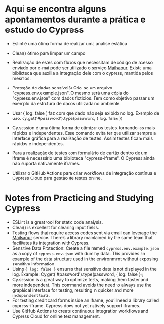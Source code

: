 # Aqui se encontra alguns apontamentos durante a prática e estudo do Cypress

- Eslint é uma ótima forma de realizar uma análise estática

- Clear() ótimo para limpar um campo
- Realização de estes com fluxos que necessitam de código de acesso enviado por e-mai pode ser utilizado o serviço  [Mailsaour](https://github.com/analuizanasc). Existe uma biblioteca que auxilia a integração dele com o cypress, mantida pelos mesmos.
- Proteção de dados sensíveiS: Cria-se um arquivo "cypress.env.example.json". O mesmo será uma cópia do "cypress.env.json" com dados ficticios. Tem como objetivo passar um exemplo da estrutura de dados utilizada no ambiente. 
- Usar { log: false } faz com que dado não seja exibido no log. Exemplo de uso: cy.get('#password').type(password, { log: false })
- Cy.session é uma ótima forma de otimizar os testes, tornando-os mais rápidos e independentes. Esse comando evita ter que utilizar sempre a interface gráfica para a realização de testes. Assim testes ficam mais rápidos e independentes. 
- Para a realização de testes com formulário de cartão dentro de um iframe é necessário uma biblioteca "cypress-iframe". O Cypress ainda não suporta nativamente iframes.
- Utilizar o GitHub Actions para criar workflows de integração contínua e Cypress Cloud para gestão de testes online. 

# Notes from Practicing and Studying Cypress

- ESLint is a great tool for static code analysis.  
- Clear() is excellent for clearing input fields.  
- Testing flows that require access codes sent via email can leverage the [Mailsaour](https://github.com/analuizanasc) service. There’s a library maintained by the same team that facilitates its integration with Cypress.  
- Sensitive Data Protection: Create a file named `cypress.env.example.json` as a copy of `cypress.env.json` with dummy data. This provides an example of the data structure used in the environment without exposing sensitive information.  
- Using `{ log: false }` ensures that sensitive data is not displayed in the log. Example: Cy.get('#password').type(password, { log: false });
- Cy.session is a great way to optimize tests, making them faster and more independent. This command avoids the need to always use the graphical interface for testing, resulting in quicker and more independent tests.
- For testing credit card forms inside an iframe, you’ll need a library called cypress-iframe. Cypress does not yet natively support iframes.
- Use GitHub Actions to create continuous integration workflows and Cypress Cloud for online test management.

